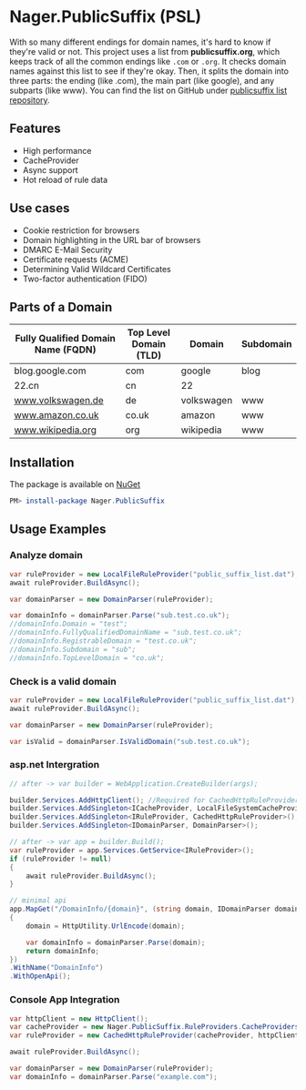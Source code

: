 # Nager.PublicSuffix (PSL)

With so many different endings for domain names, it's hard to know if they're valid or not. This project uses a list from **publicsuffix.org**, which keeps track of all the common endings like `.com` or `.org`. It checks domain names against this list to see if they're okay. Then, it splits the domain into three parts: the ending (like .com), the main part (like google), and any subparts (like www). You can find the list on GitHub under [publicsuffix list repository](https://github.com/publicsuffix/list).

## Features
- High performance
- CacheProvider
- Async support
- Hot reload of rule data

## Use cases

- Cookie restriction for browsers
- Domain highlighting in the URL bar of browsers
- DMARC E-Mail Security
- Certificate requests (ACME)
- Determining Valid Wildcard Certificates
- Two-factor authentication (FIDO)

## Parts of a Domain

| Fully Qualified Domain Name (FQDN) | Top Level Domain (TLD)  | Domain     | Subdomain |
|---------------------------- | ------------------------------ | ---------- | --------- |
| blog.google.com             | com                            | google     | blog      |
| 22.cn                       | cn                             | 22         |           |
| www.volkswagen.de           | de                             | volkswagen | www       |
| www.amazon.co.uk            | co.uk                          | amazon     | www       |
| www.wikipedia.org           | org                            | wikipedia  | www       |

## Installation
The package is available on [NuGet](https://www.nuget.org/packages/Nager.PublicSuffix)
```powershell
PM> install-package Nager.PublicSuffix
```
## Usage Examples

### Analyze domain
```cs
var ruleProvider = new LocalFileRuleProvider("public_suffix_list.dat");
await ruleProvider.BuildAsync();

var domainParser = new DomainParser(ruleProvider);

var domainInfo = domainParser.Parse("sub.test.co.uk");
//domainInfo.Domain = "test";
//domainInfo.FullyQualifiedDomainName = "sub.test.co.uk";
//domainInfo.RegistrableDomain = "test.co.uk";
//domainInfo.Subdomain = "sub";
//domainInfo.TopLevelDomain = "co.uk";
```

### Check is a valid domain
```cs
var ruleProvider = new LocalFileRuleProvider("public_suffix_list.dat");
await ruleProvider.BuildAsync();

var domainParser = new DomainParser(ruleProvider);

var isValid = domainParser.IsValidDomain("sub.test.co.uk");
```

### asp.net Intergration
```cs
// after -> var builder = WebApplication.CreateBuilder(args);

builder.Services.AddHttpClient(); //Required for CachedHttpRuleProvider
builder.Services.AddSingleton<ICacheProvider, LocalFileSystemCacheProvider>();
builder.Services.AddSingleton<IRuleProvider, CachedHttpRuleProvider>();
builder.Services.AddSingleton<IDomainParser, DomainParser>();

// after -> var app = builder.Build();
var ruleProvider = app.Services.GetService<IRuleProvider>();
if (ruleProvider != null)
{
    await ruleProvider.BuildAsync();
}

// minimal api
app.MapGet("/DomainInfo/{domain}", (string domain, IDomainParser domainParser) =>
{
    domain = HttpUtility.UrlEncode(domain);

    var domainInfo = domainParser.Parse(domain);
    return domainInfo;
})
.WithName("DomainInfo")
.WithOpenApi();
```

### Console App Integration
```cs
var httpClient = new HttpClient();
var cacheProvider = new Nager.PublicSuffix.RuleProviders.CacheProviders.LocalFileSystemCacheProvider();
var ruleProvider = new CachedHttpRuleProvider(cacheProvider, httpClient);

await ruleProvider.BuildAsync();

var domainParser = new DomainParser(ruleProvider);
var domainInfo = domainParser.Parse("example.com");
```
